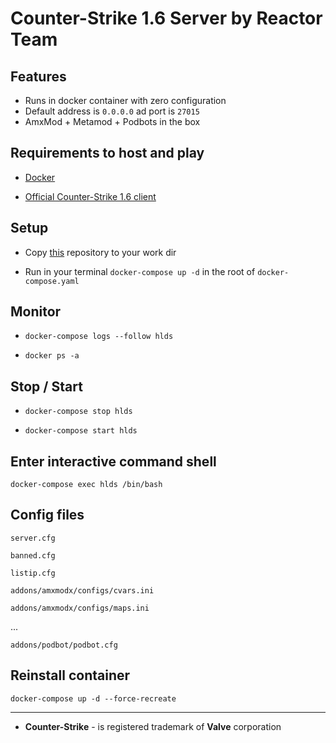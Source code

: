 # Counter-Strike 1.6 Server by Reactor Team

## Features

* Runs in docker container with zero configuration
* Default address is `0.0.0.0` ad port is `27015`
* AmxMod + Metamod + Podbots in the box

## Requirements to host and play

* [Docker](https://docs.docker.com/engine/install/ubuntu/)

* [Official Counter-Strike 1.6 client](https://store.steampowered.com/app/10/CounterStrike/)

## Setup

* Copy [this](https://github.com/alexnd/cs16server) repository to your work dir

* Run in your terminal `docker-compose up -d` in the root of `docker-compose.yaml`

## Monitor

* `docker-compose logs --follow hlds`

* `docker ps -a`


## Stop / Start

* `docker-compose stop hlds`

* `docker-compose start hlds`

## Enter interactive command shell

`docker-compose exec hlds /bin/bash`

## Config files

`server.cfg`

`banned.cfg`

`listip.cfg`

`addons/amxmodx/configs/cvars.ini`

`addons/amxmodx/configs/maps.ini`

...

`addons/podbot/podbot.cfg`

## Reinstall container

`docker-compose up -d --force-recreate`

---

* **Counter-Strike** - is registered trademark of **Valve** corporation